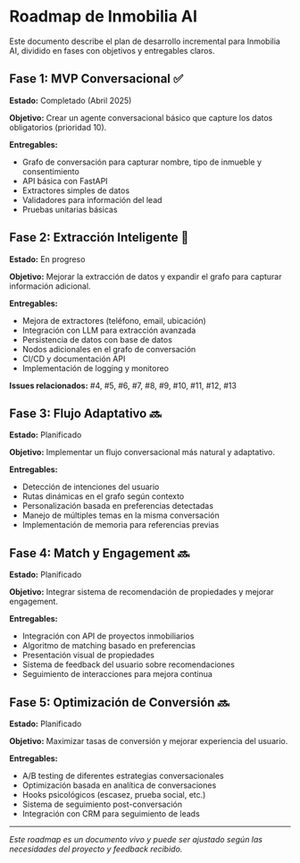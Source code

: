 # Roadmap de Inmobilia AI

Este documento describe el plan de desarrollo incremental para Inmobilia AI, dividido en fases con objetivos y entregables claros.

## Fase 1: MVP Conversacional ✅

**Estado:** Completado (Abril 2025)

**Objetivo:** Crear un agente conversacional básico que capture los datos obligatorios (prioridad 10).

**Entregables:**
- Grafo de conversación para capturar nombre, tipo de inmueble y consentimiento
- API básica con FastAPI
- Extractores simples de datos
- Validadores para información del lead
- Pruebas unitarias básicas

## Fase 2: Extracción Inteligente 🔄

**Estado:** En progreso

**Objetivo:** Mejorar la extracción de datos y expandir el grafo para capturar información adicional.

**Entregables:**
- Mejora de extractores (teléfono, email, ubicación)
- Integración con LLM para extracción avanzada
- Persistencia de datos con base de datos
- Nodos adicionales en el grafo de conversación
- CI/CD y documentación API
- Implementación de logging y monitoreo

**Issues relacionados:** #4, #5, #6, #7, #8, #9, #10, #11, #12, #13

## Fase 3: Flujo Adaptativo 🔜

**Estado:** Planificado

**Objetivo:** Implementar un flujo conversacional más natural y adaptativo.

**Entregables:**
- Detección de intenciones del usuario
- Rutas dinámicas en el grafo según contexto
- Personalización basada en preferencias detectadas
- Manejo de múltiples temas en la misma conversación
- Implementación de memoria para referencias previas

## Fase 4: Match y Engagement 🔜

**Estado:** Planificado

**Objetivo:** Integrar sistema de recomendación de propiedades y mejorar engagement.

**Entregables:**
- Integración con API de proyectos inmobiliarios
- Algoritmo de matching basado en preferencias
- Presentación visual de propiedades
- Sistema de feedback del usuario sobre recomendaciones
- Seguimiento de interacciones para mejora continua

## Fase 5: Optimización de Conversión 🔜

**Estado:** Planificado

**Objetivo:** Maximizar tasas de conversión y mejorar experiencia del usuario.

**Entregables:**
- A/B testing de diferentes estrategias conversacionales
- Optimización basada en analítica de conversaciones
- Hooks psicológicos (escasez, prueba social, etc.)
- Sistema de seguimiento post-conversación
- Integración con CRM para seguimiento de leads

---

*Este roadmap es un documento vivo y puede ser ajustado según las necesidades del proyecto y feedback recibido.*
